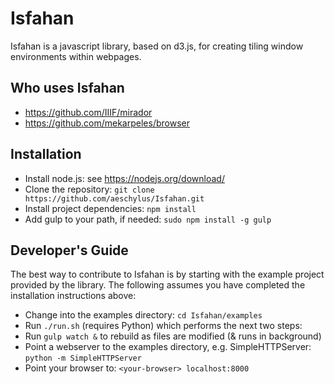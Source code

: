 # Isfahan

Isfahan is a javascript library, based on d3.js, for creating tiling window environments within webpages.

## Who uses Isfahan

* https://github.com/IIIF/mirador
* https://github.com/mekarpeles/browser

## Installation

* Install node.js: see https://nodejs.org/download/
* Clone the repository: `git clone https://github.com/aeschylus/Isfahan.git`
* Install project dependencies: `npm install`
* Add gulp to your path, if needed: `sudo npm install -g gulp`

## Developer's Guide
The best way to contribute to Isfahan is by starting with the example project provided by the library. The following assumes you have completed the installation instructions above:

* Change into the examples directory: `cd Isfahan/examples`
* Run `./run.sh` (requires Python) which performs the next two steps:
* Run `gulp watch &` to rebuild as files are modified (& runs in background)
* Point a webserver to the examples directory, e.g. SimpleHTTPServer: `python -m SimpleHTTPServer`
* Point your browser to: `<your-browser> localhost:8000`
